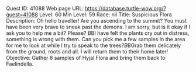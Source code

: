 Quest ID: 41088
Web page URL: https://database.turtle-wow.org/?quest=41088
Level: 60
Min Level: 59
Race: nil
Title: Suspicious Flora
Description: Oh hello traveller! Are you ascending to the summit? You must have been very brave to sneak past the demons. I am sorry, but is it okay if I ask you to help me a bit? Please? $B$BI have felt the plants cry out in distress, something is wrong with them. Can you pick me a few samples in the area for me to look at while I try to speak to the trees?$B$BGrab them delicately from the ground, roots and all. I will return them to their home later!
Objective: Gather 8 samples of Hyjal Flora and bring them back to Faelindella.
